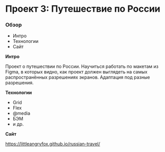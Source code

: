 # Проект 3: Путешествие по России

### Обзор
* Интро
* Технологии
* Сайт

**Интро**

Проект о путешествии по России.
Научиться работать по макетам из Figma, в которых видно, как проект должен выглядеть на самых распространённых разрешениях экранов.
Адаптация под разные разрешения.

**Технологии**
* Grid
* Flex
* @media
* БЭМ
* и др.

**Сайт**

https://littleangryfox.github.io/russian-travel/
